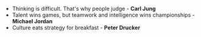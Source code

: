 - Thinking is difficult. That's why people judge - **Carl Jung**
- Talent wins games, but teamwork and intelligence wins championships - **Michael Jordan**
- Culture eats strategy for breakfast - **Peter Drucker**